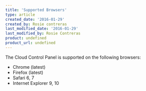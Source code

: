 ```yaml
---
title: 'Supported Browsers'
type: article
created_date: '2016-01-29'
created_by: Rosie contreras
last_modified_date: '2016-01-29'
last_modified_by: Rosie Contreras
product: undefined
product_url: undefined
---
```



The Cloud Control Panel is supported on the following browsers:

- Chrome (latest)
- Firefox (latest)
- Safari 6, 7
- Internet Explorer 9, 10
